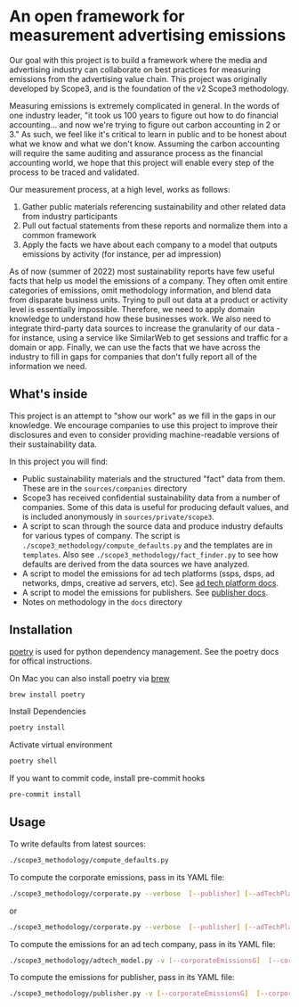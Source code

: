 # An open framework for measurement advertising emissions

Our goal with this project is to build a framework where the media and advertising industry can collaborate on best practices for measuring emissions from the advertising value chain. This project was originally developed by Scope3, and is the foundation of the v2 Scope3 methodology.

Measuring emissions is extremely complicated in general. In the words of one industry leader, "it took us 100 years to figure out how to do financial accounting... and now we're trying to figure out carbon accounting in 2 or 3." As such, we feel like it's critical to learn in public and to be honest about what we know and what we don't know. Assuming the carbon accounting will require the same auditing and assurance process as the financial accounting world, we hope that this project will enable every step of the process to be traced and validated.

Our measurement process, at a high level, works as follows:

1. Gather public materials referencing sustainability and other related data from industry participants
2. Pull out factual statements from these reports and normalize them into a common framework
3. Apply the facts we have about each company to a model that outputs emissions by activity (for instance, per ad impression)

As of now (summer of 2022) most sustainability reports have few useful facts that help us model the emissions of a company. They often omit entire categories of emissions, omit methodology information, and blend data from disparate business units. Trying to pull out data at a product or activity level is essentially impossible. Therefore, we need to apply domain knowledge to understand how these businesses work. We also need to integrate third-party data sources to increase the granularity of our data - for instance, using a service like SimilarWeb to get sessions and traffic for a domain or app. Finally, we can use the facts that we have across the industry to fill in gaps for companies that don't fully report all of the information we need.

## What's inside

This project is an attempt to "show our work" as we fill in the gaps in our knowledge. We encourage companies to use this project to improve their disclosures and even to consider providing machine-readable versions of their sustainability data.

In this project you will find:

- Public sustainability materials and the structured "fact" data from them. These are in the `sources/companies` directory
- Scope3 has received confidential sustainability data from a number of companies. Some of this data is useful for producing default values, and is included anonymously in `sources/private/scope3`.
- A script to scan through the source data and produce industry defaults for various types of company. The script is `./scope3_methodology/compute_defaults.py` and the templates are in `templates`. Also see `./scope3_methodology/fact_finder.py` to see how defaults are derived from the data sources we have analyzed.
- A script to model the emissions for ad tech platforms (ssps, dsps, ad networks, dmps, creative ad servers, etc). See [ad tech platform docs](docs/adTechModel.md).
- A script to model the emissions for publishers. See [publisher docs](docs/publisher_model.md).
- Notes on methodology in the `docs` directory

## Installation

[poetry](https://python-poetry.org/docs/) is used for python dependency management. See the poetry docs for offical instructions.

On Mac you can also install poetry via [brew](https://brew.sh/) 

```sh
brew install poetry
```

Install Dependencies

```sh
poetry install
```

Activate virtual environment

```sh
poetry shell
```

If you want to commit code, install pre-commit hooks

```sh
pre-commit install
```

## Usage

To write defaults from latest sources:

```sh
./scope3_methodology/compute_defaults.py
```

To compute the corporate emissions, pass in its YAML file:

```sh
./scope3_methodology/corporate.py --verbose  [--publisher] [--adTechPlatform] [--companyFile your_model.yaml]
```
or 
```sh
./scope3_methodology/corporate.py --verbose  [--publisher] [--adTechPlatform] [--corporateEmissionFacts object]
```

To compute the emissions for an ad tech company, pass in its YAML file:

```sh
./scope3_methodology/adtech_model.py -v [--corporateEmissionsG]  [--corporateEmissionsGPerRequest] sources/companies/criteo/data.yaml
```

To compute the emissions for publisher, pass in its YAML file:

```sh
./scope3_methodology/publisher.py -v [--corporateEmissionsG]  [--corporateEmissionsGPerImp] sources/companies/theguardian/data.yaml

```
